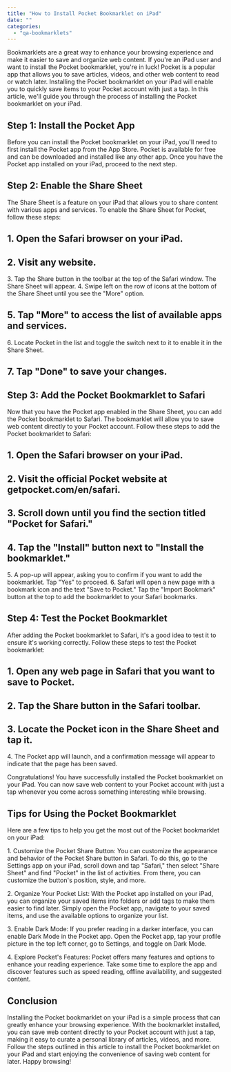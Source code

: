 ```yaml
---
title: "How to Install Pocket Bookmarklet on iPad"
date: ""
categories: 
  - "qa-bookmarklets"
---
```


Bookmarklets are a great way to enhance your browsing experience and make it easier to save and organize web content. If you're an iPad user and want to install the Pocket bookmarklet, you're in luck! Pocket is a popular app that allows you to save articles, videos, and other web content to read or watch later. Installing the Pocket bookmarklet on your iPad will enable you to quickly save items to your Pocket account with just a tap. In this article, we'll guide you through the process of installing the Pocket bookmarklet on your iPad.

## Step 1: Install the Pocket App

Before you can install the Pocket bookmarklet on your iPad, you'll need to first install the Pocket app from the App Store. Pocket is available for free and can be downloaded and installed like any other app. Once you have the Pocket app installed on your iPad, proceed to the next step.

## Step 2: Enable the Share Sheet

The Share Sheet is a feature on your iPad that allows you to share content with various apps and services. To enable the Share Sheet for Pocket, follow these steps:

## 1\. Open the Safari browser on your iPad.

## 2\. Visit any website.

3\. Tap the Share button in the toolbar at the top of the Safari window. The Share Sheet will appear. 4. Swipe left on the row of icons at the bottom of the Share Sheet until you see the "More" option.

## 5\. Tap "More" to access the list of available apps and services.

6\. Locate Pocket in the list and toggle the switch next to it to enable it in the Share Sheet.

## 7\. Tap "Done" to save your changes.

## Step 3: Add the Pocket Bookmarklet to Safari

Now that you have the Pocket app enabled in the Share Sheet, you can add the Pocket bookmarklet to Safari. The bookmarklet will allow you to save web content directly to your Pocket account. Follow these steps to add the Pocket bookmarklet to Safari:

## 1\. Open the Safari browser on your iPad.

## 2\. Visit the official Pocket website at getpocket.com/en/safari.

## 3\. Scroll down until you find the section titled "Pocket for Safari."

## 4\. Tap the "Install" button next to "Install the bookmarklet."

5\. A pop-up will appear, asking you to confirm if you want to add the bookmarklet. Tap "Yes" to proceed. 6. Safari will open a new page with a bookmark icon and the text "Save to Pocket." Tap the "Import Bookmark" button at the top to add the bookmarklet to your Safari bookmarks.

## Step 4: Test the Pocket Bookmarklet

After adding the Pocket bookmarklet to Safari, it's a good idea to test it to ensure it's working correctly. Follow these steps to test the Pocket bookmarklet:

## 1\. Open any web page in Safari that you want to save to Pocket.

## 2\. Tap the Share button in the Safari toolbar.

## 3\. Locate the Pocket icon in the Share Sheet and tap it.

4\. The Pocket app will launch, and a confirmation message will appear to indicate that the page has been saved.

Congratulations! You have successfully installed the Pocket bookmarklet on your iPad. You can now save web content to your Pocket account with just a tap whenever you come across something interesting while browsing.

## Tips for Using the Pocket Bookmarklet

Here are a few tips to help you get the most out of the Pocket bookmarklet on your iPad:

1\. Customize the Pocket Share Button: You can customize the appearance and behavior of the Pocket Share button in Safari. To do this, go to the Settings app on your iPad, scroll down and tap "Safari," then select "Share Sheet" and find "Pocket" in the list of activities. From there, you can customize the button's position, style, and more.

2\. Organize Your Pocket List: With the Pocket app installed on your iPad, you can organize your saved items into folders or add tags to make them easier to find later. Simply open the Pocket app, navigate to your saved items, and use the available options to organize your list.

3\. Enable Dark Mode: If you prefer reading in a darker interface, you can enable Dark Mode in the Pocket app. Open the Pocket app, tap your profile picture in the top left corner, go to Settings, and toggle on Dark Mode.

4\. Explore Pocket's Features: Pocket offers many features and options to enhance your reading experience. Take some time to explore the app and discover features such as speed reading, offline availability, and suggested content.

## Conclusion

Installing the Pocket bookmarklet on your iPad is a simple process that can greatly enhance your browsing experience. With the bookmarklet installed, you can save web content directly to your Pocket account with just a tap, making it easy to curate a personal library of articles, videos, and more. Follow the steps outlined in this article to install the Pocket bookmarklet on your iPad and start enjoying the convenience of saving web content for later. Happy browsing!
